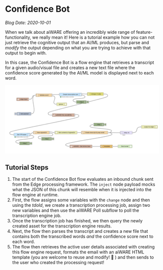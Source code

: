 # Confidence Bot

*Blog Date: 2020-10-01*

When we talk about aiWARE offering an incredibly wide range of feature-functionality, we really mean it! Here is a tutorial example how you can not just retrieve the cognitive output that an AI/ML produces, but parse and *modify* the output depending on what you are trying to achieve with that output to begin with.

In this case, the Confidence Bot is a flow engine that retrieves a transcript for a given audio/visual file and creates a new text file where the confidence score generated by the AI/ML model is displayed next to each word.

![confidence bot flow](_automateBlog5-img1-confidence-bot-flow.png)

## Tutorial Steps

1. The start of the Confidence Bot flow evaluates an inbound chunk sent from the Edge processing framework. The `inject` node payload mocks what the JSON of this chunk will resemble when it is injected into the flow engine at runtime.
2. First, the flow assigns some variables with the `change` node and then using the *tdoId*, we create a transcription processing job, assign two new variables and then use the aiWARE Poll subflow to poll the transcription engine job.
3. Once the transcription job has finished, we then query the newly created asset for the transcription engine results.
4. Next, the flow then parses the transcript and creates a new file that contains both the transcribed words *and* the confidence score next to each word.
5. The flow then retrieves the active user details associated with creating this flow engine request, formats the email with an aiWARE HTML template (you are welcome to reuse and modify! :blue_heart: ) and then sends to the user who created the processing request!
